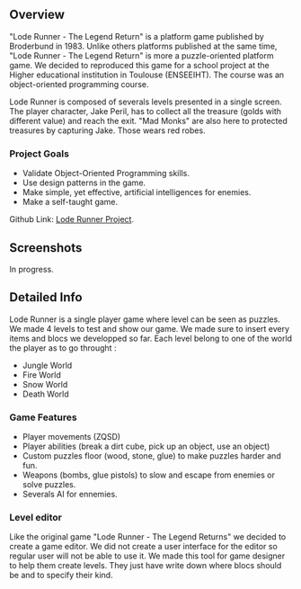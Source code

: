 <!---
Grégoire Boiron <gregoire.boiron@gmail.com>
Copyright (c) 2018 Grégoire Boiron  All Rights Reserved.
--->

Overview
--------------------
"Lode Runner - The Legend Return" is a platform game published by Broderbund in 1983. Unlike others platforms published at the same time, "Lode Runner - The Legend Return" is more a puzzle-oriented platform game. We decided to reproduced this game for a school project at the Higher educational institution in Toulouse (ENSEEIHT). The course was an object-oriented programming course.

Lode Runner is composed of severals levels presented in a single screen. The player character, Jake Peril, has to collect all the treasure (golds with different value) and reach the exit. "Mad Monks" are also here to protected treasures by capturing Jake. Those wears red robes.

### Project Goals
* Validate Object-Oriented Programming skills.
* Use design patterns in the game.
* Make simple, yet effective, artificial intelligences for enemies.
* Make a self-taught game.

<span class="table_title">Github Link</span>: <a href="https://github.com/Graygzou/lode-runner">Lode Runner Project</a>.

Screenshots
--------------------
In progress.

Detailed Info
--------------------
Lode Runner is a single player game where level can be seen as puzzles. We made 4 levels to test and show our game. We made sure to insert every items and blocs we developped so far. Each level belong to one of the world the player as to go throught :

* Jungle World
* Fire World
* Snow World
* Death World

### Game Features
* Player movements (ZQSD)
* Player abilities (break a dirt cube, pick up an object, use an object)
* Custom puzzles floor (wood, stone, glue) to make puzzles harder and fun.
* Weapons (bombs, glue pistols) to slow and escape from enemies or solve puzzles.
* Severals AI for ennemies.

### Level editor
Like the original game "Lode Runner - The Legend Returns" we decided to create a game editor. We did not create a user interface for the editor so regular user will not be able to use it. We made this tool for game designer to help them create levels. They just have write down where blocs should be and to specify their kind.
